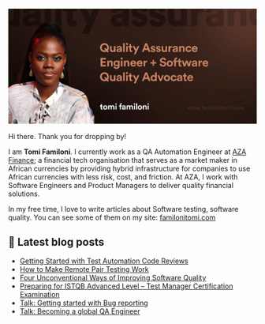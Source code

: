 ![Banner image for Tomi-Familoni GitHub profile](images/github_banner_image_tomi.jpg)

Hi there. Thank you for dropping by!

I am **Tomi Familoni**. I currently work as a QA Automation Engineer at [AZA Finance](http://azafinance.com/); a financial tech organisation that serves as a market maker in African currencies by providing hybrid infrastructure for companies to use African currencies with less risk, cost, and friction. 
At AZA, I work with Software Engineers and Product Managers to deliver quality financial solutions.

In my free time, I love to write articles about Software testing, software quality. You can see some of them on my site: [familonitomi.com](https://familonitomi.com/)

## :notebook: Latest blog posts
<!-- BLOG-POST-LIST:START -->
- [Getting Started with Test Automation Code Reviews](https://familonitomi.com/2021/11/getting-started-with-test-automation-code-reviews/)
- [How to Make Remote Pair Testing Work](https://familonitomi.com/2021/03/how-to-make-remote-pair-testing-work/)
- [Four Unconventional Ways of Improving Software Quality](https://familonitomi.com/2021/06/four-unconventional-ways-of-improving-software-quality/)
- [Preparing for ISTQB Advanced Level – Test Manager Certification Examination](https://familonitomi.com/2020/03/preparing-for-istqb-advanced-level-test-manager-certification-examination/)
- [Talk: Getting started with Bug reporting](https://familonitomi.com/2021/12/talk-becoming-a-global-qa-engineer/)
- [Talk: Becoming a global QA Engineer](https://familonitomi.com/2021/12/talk-getting-started-with-bug-reporting/)
<!-- BLOG-POST-LIST:END -->
